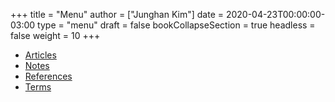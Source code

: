 +++
title = "Menu"
author = ["Junghan Kim"]
date = 2020-04-23T00:00:00-03:00
type = "menu"
draft = false
bookCollapseSection = true
headless = false
weight = 10
+++

-   [Articles](/posts)
-   [Notes](/notes)
-   [References](/refs)
-   [Terms](/terms)

<!-- -   [Contact](/contact) -->
<!-- -   [RSS](/index.xml) -->
<!-- -   [All my links](https://links.seds.nl/) -->

<!-- -   [All tags](/tags) -->
